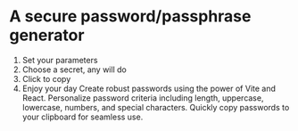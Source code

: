 # A secure password/passphrase generator

1. Set your parameters
2. Choose a secret, any will do
3. Click to copy
4. Enjoy your day
Create robust passwords using the power of Vite and React. Personalize password criteria including length, uppercase, lowercase, numbers, and special characters. Quickly copy passwords to your clipboard for seamless use.
